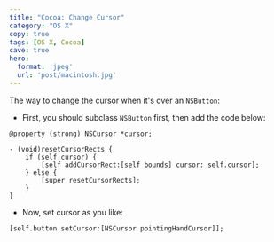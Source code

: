 ```yaml
---
title: "Cocoa: Change Cursor"
category: "OS X"
copy: true
tags: [OS X, Cocoa]
cave: true
hero:
  format: 'jpeg'
  url: 'post/macintosh.jpg'
---
```

The way to change the cursor when it's over an `NSButton`:

* First, you should subclass `NSButton` first, then add the code below:

```objc
@property (strong) NSCursor *cursor;

- (void)resetCursorRects {
    if (self.cursor) {
        [self addCursorRect:[self bounds] cursor: self.cursor];
    } else {
        [super resetCursorRects];
    }
}
```
* Now, set cursor as you like:

```objc
[self.button setCursor:[NSCursor pointingHandCursor]];
```
